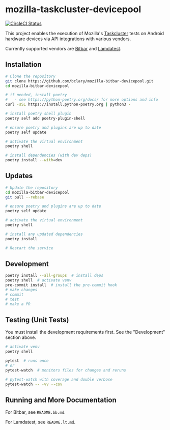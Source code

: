 # mozilla-taskcluster-devicepool

[![CircleCI Status](https://circleci.com/gh/mozilla-platform-ops/mozilla-bitbar-devicepool.svg?style=svg)](https://app.circleci.com/pipelines/github/mozilla-platform-ops/mozilla-bitbar-devicepool)


This project enables the execution of Mozilla's [Taskcluster](https://taskcluster.net/) tests on Android hardware devices via API integrations with various vendors.

Currently supported vendors are [Bitbar](https://bitbar.com/) and [Lamdatest](https://www.lambdatest.com/).

## Installation

```bash
# Clone the repository
git clone https://github.com/bclary/mozilla-bitbar-devicepool.git
cd mozilla-bitbar-devicepool

# if needed, install poetry
#   - see https://python-poetry.org/docs/ for more options and info
curl -sSL https://install.python-poetry.org | python3 -

# install poetry shell plugin
poetry self add poetry-plugin-shell

# ensure poetry and plugins are up to date
poetry self update

# activate the virtual environment
poetry shell

# install dependencies (with dev deps)
poetry install --with=dev

```

## Updates

```bash
# Update the repository
cd mozilla-bitbar-devicepool
git pull --rebase

# ensure poetry and plugins are up to date
poetry self update

# activate the virtual environment
poetry shell

# install any updated dependencies
poetry install

# Restart the service
```

## Development

```bash
poetry install --all-groups  # install deps
poetry shell  # activate venv
pre-commit install  # install the pre-commit hook
# make changes
# commit
# test
# make a PR
```

## Testing (Unit Tests)

You must install the development requirements first.  See the "Development" section above.

```bash
# activate venv
poetry shell

pytest  # runs once
# or
pytest-watch  # monitors files for changes and reruns

# pytest-watch with coverage and double verbose
pytest-watch -- -vv --cov
```

## Running and More Documentation

For Bitbar, see `README.bb.md`.

For Lamdatest, see `README.lt.md`.
